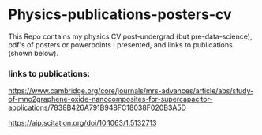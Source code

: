 # Physics-publications-posters-cv

This Repo contains my physics CV post-undergrad (but pre-data-science), pdf's of posters or powerpoints I presented, and links to publications (shown below).

### links to publications:  
https://www.cambridge.org/core/journals/mrs-advances/article/abs/study-of-mno2graphene-oxide-nanocomposites-for-supercapacitor-applications/7838B426A791B948FC18038F020B3A5D   

https://aip.scitation.org/doi/10.1063/1.5132713  
